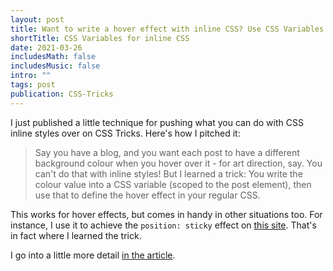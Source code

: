 ```yaml
---
layout: post
title: Want to write a hover effect with inline CSS? Use CSS Variables.
shortTitle: CSS Variables for inline CSS
date: 2021-03-26
includesMath: false
includesMusic: false
intro: ""
tags: post
publication: CSS-Tricks
---
```


I just published a little technique for pushing what you can do with CSS inline styles over on CSS Tricks. Here's how I pitched it:

> Say you have a blog, and you want each post to have a different background colour when you hover over it - for art direction, say. You can't do that with inline styles! But I learned a trick: You write the colour value into a CSS variable (scoped to the post element), then use that to define the hover effect in your regular CSS.

This works for hover effects, but comes in handy in other situations too. For instance, I use it to achieve the ```position: sticky``` effect on [this site](/). That's in fact where I learned the trick.

I go into a little more detail [in the article](https://css-tricks.com/want-to-write-a-hover-effect-with-inline-css-use-css-variables/).